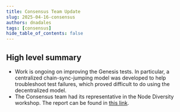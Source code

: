 ```yaml
---
title: Consensus Team Update
slug: 2025-04-16-consensus
authors: dnadales
tags: [consensus]
hide_table_of_contents: false
---
```


## High level summary

- Work is ongoing on improving the Genesis tests. In particular, a centralized chain-sync-jumping model was developed to help troubleshoot test failures, which proved difficult to do using the decentralized model.
- The Consensus team had its representative in the Node Diversity workshop. The report can be found in [this link](https://forum.cardano.org/t/node-diversity-workshop-april-2025/145248).
